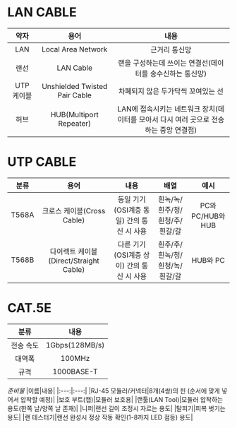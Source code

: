 # LAN CABLE

|약자|용어|내용|
|:---:|:---:|:---:|
|LAN|Local Area Network|근거리 통신망|
|랜선|LAN Cable|랜을 구성하는데 쓰이는 연결선(데이터를 송수신하는 통신망)|
|UTP 케이블|Unshielded Twisted Pair Cable|차폐되지 않은 두가닥씩 꼬여있는 선|
|허브|HUB(Multiport Repeater)|LAN에 접속시키는 네트워크 장치(데이터를 모아서 다시 여러 곳으로 전송하는 중앙 연결점)|

# UTP CABLE

|분류|용어|내용|배열|예시|
|:---:|:---:|:---:|:---:|:---:|
|T568A|크로스 케이블(Cross Cable)|동일 기기(OSI계층 동일) 간의 통신 시 사용|흰녹/녹/흰주/청/흰청/주/흰갈/갈|PC와 PC/HUB와 HUB|
|T568B|다이렉트 케이블(Direct/Straight Cable)|다른 기기(OSI계층 상이) 간의 통신 시 사용|흰주/주/흰녹/청/흰청/녹/흰갈/갈|HUB와 PC|

# CAT.5E 

|분류|내용|
|:---:|:---:|
|전송 속도|1Gbps(128MB/s)|
|대역폭|100MHz|
|규격|1000BASE-T|

*준비물*
|이름|내용|
|:---:|:---:|
|RJ-45 모듈러/커넥터|8개(4쌍)의 핀 (순서에 맞게 넣어서 압착할 예정)|
|보호 부트(캡)|모듈러 보호용|
|랜툴(LAN Tool)|모듈러 압착하는 용도(한쪽 날/양쪽 날 존재)|
|니퍼|랜선 길이 조정시 자르는 용도|
|탈피기|피복 벗기는 용도|
|랜 테스터기|랜선 완성시 정상 작동 확인(1-8까지 LED 점등) 용도|

